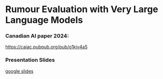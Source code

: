 # Rumour Evaluation with Very Large Language Models

### Canadian AI paper 2024: 
https://caiac.pubpub.org/pub/o1kjv4a5

### Presentation Slides
[google slides](https://docs.google.com/presentation/d/1sJzyPMMr5XOY85fuwaLskY-GfNLonnldCO3HX9E1gmw/edit?usp=sharing
)


